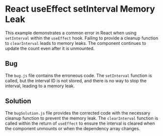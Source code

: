 # React useEffect setInterval Memory Leak

This example demonstrates a common error in React when using `setInterval` within the `useEffect` hook.  Failing to provide a cleanup function to `clearInterval` leads to memory leaks. The component continues to update the count even after it is unmounted.

## Bug
The `bug.js` file contains the erroneous code. The `setInterval` function is called, but the interval ID is not stored, and there is no way to stop the interval, leading to a memory leak.

## Solution
The `bugSolution.js` file provides the corrected code with the necessary cleanup function to prevent the memory leak.  The `clearInterval` function is called within the return of `useEffect` to ensure the interval is cleared when the component unmounts or when the dependency array changes.
